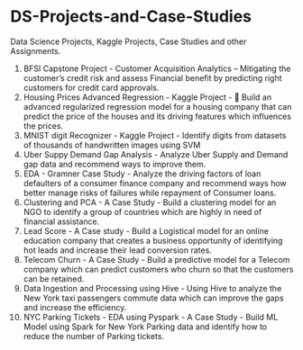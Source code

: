# DS-Projects-and-Case-Studies
Data Science Projects, Kaggle Projects, Case Studies and other Assignments.

1. BFSI Capstone Project - Customer Acquisition Analytics – Mitigating the customer’s credit risk and assess Financial benefit by predicting right customers for credit card approvals. 
2. Housing Prices Advanced Regression - Kaggle Project - 	Build an advanced regularized regression model for a housing company that can predict the price of the houses and its driving features which influences the prices.
3. MNIST digit Recognizer - Kaggle Project - Identify digits from datasets of thousands of handwritten images using SVM
4. Uber Suppy Demand Gap Analysis - Analyze Uber Supply and Demand gap data and recommend ways to improve them.
5. EDA - Gramner Case Study - Analyze the driving factors of loan defaulters of a consumer finance company and recommend ways how better manage risks of failures while repayment of Consumer loans.
6. Clustering and PCA - A Case Study - Build a clustering model for an NGO to identify a group of countries which are highly in need of financial assistance.
7. Lead Score - A Case study - Build a Logistical model for an online education company that creates a business opportunity of identifying hot leads and increase their lead conversion rates.
8. Telecom Churn - A Case Study - Build a predictive model for a Telecom company which can predict customers who churn so that the customers can be retained.
9. Data Ingestion and Processing using Hive - Using Hive to analyze the New York taxi passengers commute data which can improve the gaps and increase the efficiency.
10. NYC Parking Tickets - EDA using Pyspark - A Case Study - Build ML Model using Spark for New York Parking data and identify how to reduce the number of Parking tickets.
